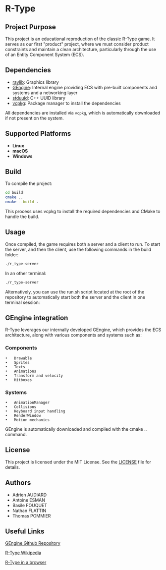 # R-Type

## Project Purpose

This project is an educational reproduction of the classic R-Type game. It serves as our first "product" project, where we must consider product constraints and maintain a clean architecture, particularly through the use of an Entity Component System (ECS).

## Dependencies

- [raylib](https://www.raylib.com/): Graphics library
- [GEngine](https://github.com/YGNI-RType/GEngine): Internal engine providing ECS with pre-built components and systems and a networking layer
- [stduuid](https://github.com/mariusbancila/stduuid): C++ UUID library
- [vcpkg](https://vcpkg.io/): Package manager to install the dependencies

All dependencies are installed via `vcpkg`, which is automatically downloaded if not present on the system.

## Supported Platforms

- **Linux**
- **macOS**
- **Windows**

## Build

To compile the project:

```bash
cd build
cmake ..
cmake --build .
```

This process uses vcpkg to install the required dependencies and CMake to handle the build.

## Usage

Once compiled, the game requires both a server and a client to run. To start the server, and then the client, use the following commands in the build folder:

```bash
./r_type-server
```

In an other terminal:

```bash
./r_type-server
```

Alternatively, you can use the run.sh script located at the root of the repository to automatically start both the server and the client in one terminal session:

## GEngine integration

R-Type leverages our internally developed GEngine, which provides the ECS architecture, along with various components and systems such as:

### Components

    •	Drawable
    •	Sprites
    •	Texts
    •	Animations
    •	Transform and velocity
    •	Hitboxes

### Systems

    •	AnimationManager
    •	Collisions
    •	Keyboard input handling
    •	RenderWindow
    •	Motion mechanics

GEngine is automatically downloaded and compiled with the cmake .. command.

## License

This project is licensed under the MIT License. See the [LICENSE](./LICENSE.txt) file for details.

## Authors

- Adrien AUDIARD
- Antoine ESMAN
- Basile FOUQUET
- Nathan FLATTIN
- Thomas POMMIER

## Useful Links

[GEngine Github Repository](https://github.com/YGNI-RType/GEngine)

[R-Type Wikipedia](https://en.wikipedia.org/wiki/R-Type)

[R-Type in a browser](https://www.retrogames.cc/arcade-games/r-type-us.html)
